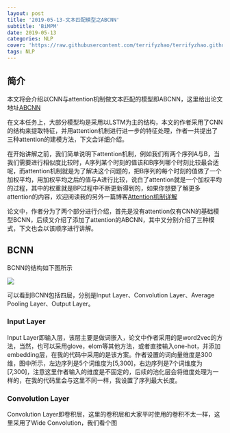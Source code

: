 ```yaml
---
layout: post
title: '2019-05-13-文本匹配模型之ABCNN'
subtitle: 'BiMPM'
date: 2019-05-13
categories: NLP
cover: 'https://raw.githubusercontent.com/terrifyzhao/terrifyzhao.github.io/master/assets/img/2019-03-19-BiMPM%E8%AE%BA%E6%96%87%E8%A7%A3%E8%AF%BB/cover.jpg'
tags: NLP
---
```



## **简介**

本文将会介绍以CNN与attention机制做文本匹配的模型即ABCNN，这里给出论文地址[ABCNN](https://arxiv.org/pdf/1512.05193.pdf)

在文本任务上，大部分模型均是采用以LSTM为主的结构，本文的作者采用了CNN的结构来提取特征，并用attention机制进行进一步的特征处理，作者一共提出了三种attention的建模方法，下文会详细介绍。

在开始讲解之前，我们简单说明下attention机制，例如我们有两个序列A与B，当我们需要进行相似度比较时，A序列某个时刻的值该和B序列哪个时刻比较最合适呢，而attention机制就是为了解决这个问题的，把B序列的每个时刻的值做了一个加权平均，用加权平均之后的值与A进行比较，说白了attention就是一个加权平均的过程，其中的权重就是BP过程中不断更新得到的，如果你想要了解更多attention的内容，欢迎阅读我的另外一篇博客[Attention机制详解](https://blog.csdn.net/u012526436/article/details/86293981)

论文中，作者分为了两个部分进行介绍，首先是没有attention仅有CNN的基础模型BCNN，后续又介绍了添加了attention的ABCNN，其中又分别介绍了三种模式，下文也会以该顺序进行讲解。

## **BCNN**

BCNN的结构如下图所示

![](https://raw.githubusercontent.com/terrifyzhao/terrifyzhao.github.io/master/assets/img/2019-05-13-%E6%96%87%E6%9C%AC%E5%8C%B9%E9%85%8D%E6%A8%A1%E5%9E%8B%E4%B9%8BABCNN/pic1.jpg)

可以看到BCNN包括四层，分别是Input Layer、Convolution Layer、Average Pooling Layer、Output Layer。

### **Input Layer**
Input Layer即输入层，该层主要是做词嵌入，论文中作者采用的是word2vec的方法，当然，也可以采用glove，elom等其他方法，或者直接输入one-hot，并添加embedding层，在我的代码中采用的是该方案。作者设置的词向量维度是300维，图中所示，左边序列是5个词维度为[5,300]，右边序列是7个词维度为[7,300]，注意这里作者输入的维度是不固定的，后续的池化层会将维度处理为一样的，在我的代码里会与这里不同一样，我设置了序列最大长度。

### **Convolution Layer**
Convolution Layer即卷积层，这里的卷积层和大家平时使用的卷积不太一样，这里采用了Wide Convolution，我们看个图






